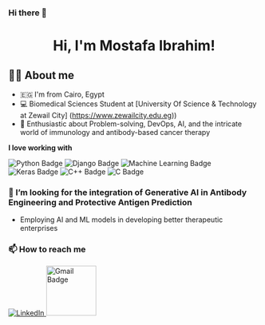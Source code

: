 ### Hi there 👋

<!--
**Mostafa-Saad003/Mostafa-Saad003** is a ✨ _special_ ✨ repository because its `README.md` (this file) appears on your GitHub profile.

Here are some ideas to get you started:

- 🔭 I’m currently working on ...
- 🌱 I’m currently learning ...
- 👯 I’m looking to collaborate on ...
- 🤔 I’m looking for help with ...
- 💬 Ask me about ...
- 📫 How to reach me: ...
- 😄 Pronouns: ...
- ⚡ Fun fact: ...
-->
<div align="center">

  # Hi, I'm Mostafa Ibrahim!
  
</div>

## 👨‍💻 About me
- 🇪🇬 I'm from Cairo, Egypt
- 💻 Biomedical Sciences Student at [University Of Science & Technology at Zewail City] (https://www.zewailcity.edu.eg))
- 🚀 Enthusiastic about Problem-solving, DevOps, AI, and the intricate world of immunology and antibody-based cancer therapy


**I love working with**

<div display="flex">
  <img src="https://img.shields.io/badge/python-%233776AB.svg?style=for-the-badge&logo=python&logoColor=white" alt="Python Badge">
  <img src="https://img.shields.io/badge/Django-%23092E20?style=for-the-badge&logo=django&logoColor=white" alt="Django Badge">
  <img src="https://img.shields.io/badge/Machine%20Learning-%233776AB?style=for-the-badge" alt="Machine Learning Badge">
  <img src="https://img.shields.io/badge/Keras-%23D00000?style=for-the-badge&logo=keras&logoColor=white" alt="Keras Badge">
  <img src="https://img.shields.io/badge/C++-%2300599C.svg?style=for-the-badge&logo=c%2B%2B&logoColor=white" alt="C++ Badge">
  <img src="https://img.shields.io/badge/C-%2300599C?style=for-the-badge&logo=c&logoColor=white" alt="C Badge">
</div>

### 🤗 I’m looking for the integration of Generative AI in Antibody Engineering and Protective Antigen Prediction

- Employing AI and ML models in developing better therapeutic enterprises

### 📫 How to reach me

<div display="flex">
  <a href="https://www.linkedin.com/in/mostafa-ibrahim-4666811a7/">
    <img src="https://img.shields.io/badge/linkedin-%230077B5.svg?style=for-the-badge&logo=linkedin&logoColor=white" alt="LinkedIn"/>
  </a>   
  <a href="mailto:s-mostafa.ibrahim@zewailcity.edu.eg">
    <img src="https://img.shields.io/badge/-Gmail-c14438?style=flat-square&logo=gmail&logoColor=white" alt="Gmail Badge" width="100">
  </a>

  
</div>
